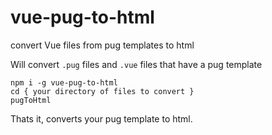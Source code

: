 # vue-pug-to-html
convert Vue files from pug templates to html

Will convert `.pug` files and `.vue` files that have a pug template

```shell
npm i -g vue-pug-to-html
cd { your directory of files to convert }
pugToHtml
```

Thats it, converts your pug template to html.
